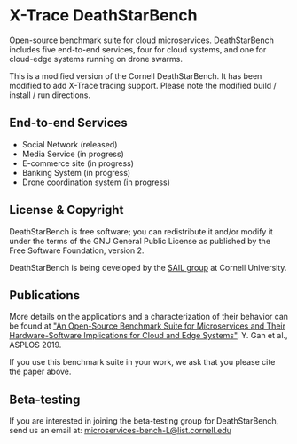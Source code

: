 # X-Trace DeathStarBench

Open-source benchmark suite for cloud microservices. DeathStarBench includes five end-to-end services, four for cloud systems, and 
one for cloud-edge systems running on drone swarms. 

This is a modified version of the Cornell DeathStarBench.  It has been modified to add X-Trace tracing support.  Please note the modified build / install / run directions.

## End-to-end Services

* Social Network (released)
* Media Service (in progress)
* E-commerce site (in progress)
* Banking System (in progress)
* Drone coordination system (in progress)

## License & Copyright 

DeathStarBench is free software; you can redistribute it and/or modify it under the terms of the GNU General Public License as published by the Free Software Foundation, version 2.

DeathStarBench is being developed by the [SAIL group](http://sail.ece.cornell.edu/) at Cornell University. 

## Publications

More details on the applications and a characterization of their behavior can be found at ["An Open-Source Benchmark Suite for Microservices and Their Hardware-Software Implications for Cloud and Edge Systems"](http://www.csl.cornell.edu/~delimitrou/papers/2019.asplos.microservices.pdf), Y. Gan et al., ASPLOS 2019. 

If you use this benchmark suite in your work, we ask that you please cite the paper above. 


## Beta-testing

If you are interested in joining the beta-testing group for DeathStarBench, send us an email at: <microservices-bench-L@list.cornell.edu>
